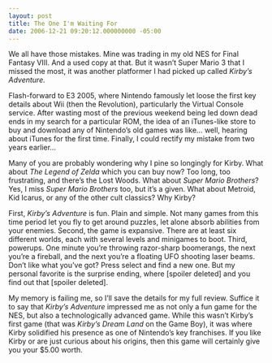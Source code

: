 ```yaml
---
layout: post
title: The One I'm Waiting For
date: 2006-12-21 09:20:12.000000000 -05:00
---
```

<p>We all have those mistakes. Mine was trading in my old <span class="caps">NES</span> for Final Fantasy <span class="caps">VIII</span>. And a used copy at that. But it wasn’t Super Mario 3 that I missed the most, it was another platformer I had picked up called <em>Kirby’s Adventure.</em></p>

<p>Flash-forward to E3 2005, where Nintendo famously let loose the first key details about Wii (then the Revolution), particularly the Virtual Console service. After wasting most of the previous weekend being led down dead ends in my search for a particular <span class="caps">ROM</span>, the idea of an iTunes-like store to buy and download any of Nintendo’s old games was like… well, hearing about iTunes for the first time. Finally, I could rectify my mistake from two years earlier…</p>

<p>Many of you are probably wondering why I pine so longingly for Kirby. What about <em>The Legend of Zelda</em> which you can buy now? Too long, too frustrating, and there’s the Lost Woods. What about <em>Super Mario Brothers</em>? Yes, I miss <em>Super Mario Brothers</em> too, but it’s a given. What about Metroid, Kid Icarus, or any of the other cult classics? Why Kirby?</p>

<p>First, <em>Kirby’s Adventure</em> is fun. Plain and simple. Not many games from this time period let you fly to get around puzzles, let alone absorb abilities from your enemies. Second, the game is expansive. There are at least six different worlds, each with several levels and minigames to boot. Third, powerups. One minute you’re throwing razor-sharp boomerangs, the next you’re a fireball, and the next you’re a floating <span class="caps">UFO</span> shooting laser beams. Don’t like what you’ve got? Press select and find a new one. But my personal favorite is the surprise ending, where [spoiler deleted] and you find out that [spoiler deleted].</p>

<p>My memory is failing me, so I’ll save the details for my full review. Suffice it to say that <em>Kirby’s Adventure</em> impressed me as not only a fun game for the <span class="caps">NES</span>, but also a technologically advanced game. While this wasn’t Kirby’s first game (that was <em>Kirby’s Dream Land</em> on the Game Boy), it was where Kirby solidified his presence as one of Nintendo’s key franchises. If you like Kirby or are just curious about his origins, then this game will certainly give you your $5.00 worth.</p>
